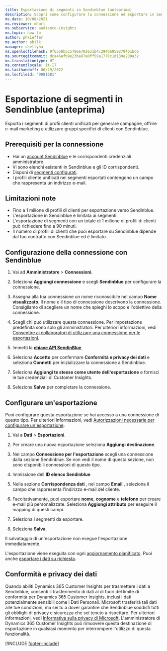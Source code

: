 ```yaml
---
title: Esportazione di segmenti in Sendinblue (anteprima)
description: Scopri come configurare la connessione ed esportare in Sendinblue.
ms.date: 10/08/2021
ms.reviewer: mhart
ms.subservice: audience-insights
ms.topic: how-to
author: phkieffer
ms.author: philk
manager: shellyha
ms.openlocfilehash: 9f6550b5c57866702631b4c294bb059279461bd6
ms.sourcegitcommit: dca46afb9e23ba87a0ff59a1776c1d139e209a32
ms.translationtype: HT
ms.contentlocale: it-IT
ms.lasthandoff: 06/29/2022
ms.locfileid: "9081681"
---
```

# <a name="export-segments-to-sendinblue-preview"></a>Esportazione di segmenti in Sendinblue (anteprima)

Esporta i segmenti di profii clienti unificati per generare campagne, offrire e-mail marketing e utilizzare gruppi specifici di clienti con Sendinblue.

## <a name="prerequisites-for-connection"></a>Prerequisiti per la connessione

-   Hai un [account Sendinblue](https://www.sendinblue.com/) e le corrispondenti credenziali amministratore.
-   Vi sono elenchi esistenti in Sendinblue e gli ID corrispondenti.
-   Disponi di [segmenti configurati](segments.md).
-   I profili cliente unificati nei segmenti esportati contengono un campo che rappresenta un indirizzo e-mail.

## <a name="known-limitations"></a>Limitazioni note

- Fino a 1 milione di profili di clienti per esportazione verso Sendinblue.
- L'esportazione in Sendinblue è limitata ai segmenti.
- L'esportazione di segmenti con un totale di 1 milione di profili di clienti può richiedere fino a 90 minuti. 
- Il numero di profili di clienti che puoi esportare su Sendinblue dipende dal tuo contratto con Sendinblue ed è limitato.

## <a name="set-up-connection-to-sendinblue"></a>Configurazione della connessione con Sendinblue

1. Vai ad **Amministratore** > **Connessioni**.

1. Seleziona **Aggiungi connessione** e scegli **Sendinblue** per configurare la connessione.

1. Assegna alla tua connessione un nome riconoscibile nel campo **Nome visualizzato**. Il nome e il tipo di connessione descrivono la connessione. Consigliamo di scegliere un nome che spieghi lo scopo e l'obiettivo della connessione.

1. Scegli chi può utilizzare questa connessione. Per impostazione predefinita sono solo gli amministratori. Per ulteriori informazioni, vedi [Consentire ai collaboratori di utilizzare una connessione per le esportazioni](connections.md#allow-contributors-to-use-a-connection-for-exports).

1. Immetti la **[chiave API SendinBlue](https://developers.sendinblue.com/docs/getting-started#:~:text=Get%20your%20API%20key&text=You%20can%20create%20one%20from,your%20settings%20This%20API%20key)**.

1. Seleziona **Accetto** per confermare **Conformità e privacy dei dati** e seleziona **Connetti** per inizializzare la connessione a Sendinblue.

1. Seleziona **Aggiungi te stesso come utente dell'esportazione** e fornisci le tue credenziali di Customer Insights.

1. Seleziona **Salva** per completare la connessione.

## <a name="configure-an-export"></a>Configurare un'esportazione

Puoi configurare questa esportazione se hai accesso a una connessione di questo tipo. Per ulteriori informazioni, vedi [Autorizzazioni necessarie per configurare un'esportazione](export-destinations.md#set-up-a-new-export).

1. Vai a **Dati** > **Esportazioni**.

1. Per creare una nuova esportazione seleziona **Aggiungi destinazione**.

1. Nel campo **Connessione per l'esportazione** scegli una connessione dalla sezione Sendinblue. Se non vedi il nome di questa sezione, non sono disponibili connessioni di questo tipo.

1. Immissione dell'**ID elenco Sendinblue** 

1. Nella sezione **Corrispondenza dati** , nel campo **Email** , seleziona il campo che rappresenta l'indirizzo e-mail del cliente. 

1. Facoltativamente, puoi esportare **nome**, **cognome** e **telefono** per creare e-mail più personalizzate. Seleziona **Aggiungi attributo** per eseguire il mapping di questi campi.

1. Seleziona i segmenti da esportare. 

1. Seleziona **Salva**.

Il salvataggio di un'esportazione non esegue l'esportazione immediatamente.

L'esportazione viene eseguita con ogni [aggiornamento pianificato](system.md#schedule-tab). Puoi anche [esportare i dati su richiesta](export-destinations.md#run-exports-on-demand). 


## <a name="data-privacy-and-compliance"></a>Conformità e privacy dei dati

Quando abiliti Dynamics 365 Customer Insights per trasmettere i dati a Sendinblue, consenti il trasferimento di dati al di fuori del limite di conformità per Dynamics 365 Customer Insights, inclusi i dati potenzialmente sensibili come i Dati Personali. Microsoft trasferirà tali dati alle tue condizioni, ma sei tu a dover garantire che Sendinblue soddisfi tutti gli obblighi di privacy e sicurezza che sei tenuto a rispettare. Per ulteriori informazioni, vedi [Informativa sulla privacy di Microsoft](https://go.microsoft.com/fwlink/?linkid=396732).
L'amministratore di Dynamics 365 Customer Insights può rimuovere questa destinazione di esportazione in qualsiasi momento per interrompere l'utilizzo di questa funzionalità.


[!INCLUDE [footer-include](includes/footer-banner.md)]
